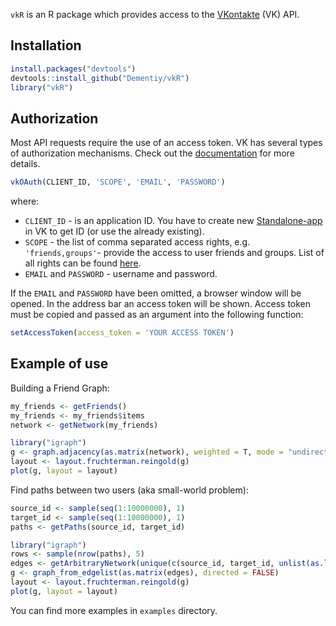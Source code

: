 `vkR` is an R package which provides access to the [VKontakte](https://vk.com/) (VK) API.

## Installation

``` r
install.packages("devtools")
devtools::install_github("Dementiy/vkR")
library("vkR")
```

## Authorization

Most API requests require the use of an access token. VK has several types of authorization mechanisms. Check out the [documentation](https://vk.com/dev/authentication) for more details.

``` r
vkOAuth(CLIENT_ID, 'SCOPE', 'EMAIL', 'PASSWORD')
```

where:
* `CLIENT_ID` - is an application ID. You have to create new [Standalone-app](https://vk.com/dev/standalone) in VK to get ID (or use the already existing).
* `SCOPE` - the list of comma separated access rights, e.g. `'friends,groups'`- provide the access to user friends and groups. List of all rights can be found [here](https://vk.com/dev/permissions).
* `EMAIL` and `PASSWORD` - username and password.

If the `EMAIL` and `PASSWORD` have been omitted, a browser window will be opened. In the address bar an access token will be shown. Access token must be copied and passed as an argument into the following function:

``` r
setAccessToken(access_token = 'YOUR ACCESS TOKEN')
```

## Example of use

Building a Friend Graph:

``` r
my_friends <- getFriends()
my_friends <- my_friends$items
network <- getNetwork(my_friends)

library("igraph")
g <- graph.adjacency(as.matrix(network), weighted = T, mode = "undirected")
layout <- layout.fruchterman.reingold(g)
plot(g, layout = layout)
```

Find paths between two users (aka small-world problem):

```r
source_id <- sample(seq(1:10000000), 1)
target_id <- sample(seq(1:10000000), 1)
paths <- getPaths(source_id, target_id)

library("igraph")
rows <- sample(nrow(paths), 5)
edges <- getArbitraryNetwork(unique(c(source_id, target_id, unlist(as.list(t(paths[rows, ]))))), format = "edgelist")
g <- graph_from_edgelist(as.matrix(edges), directed = FALSE)
layout <- layout.fruchterman.reingold(g)
plot(g, layout = layout)
```

You can find more examples in `examples` directory.
